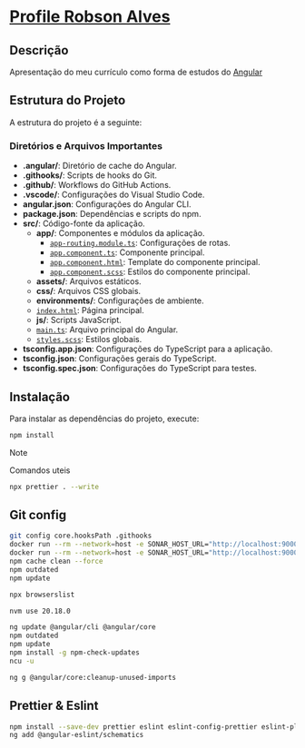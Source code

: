 # [Profile Robson Alves][1]

## Descrição

Apresentação do meu currículo como forma de estudos do [Angular][2]

## Estrutura do Projeto

A estrutura do projeto é a seguinte:

### Diretórios e Arquivos Importantes

- **.angular/**: Diretório de cache do Angular.
- **.githooks/**: Scripts de hooks do Git.
- **.github/**: Workflows do GitHub Actions.
- **.vscode/**: Configurações do Visual Studio Code.
- **angular.json**: Configurações do Angular CLI.
- **package.json**: Dependências e scripts do npm.
- **src/**: Código-fonte da aplicação.
    - **app/**: Componentes e módulos da aplicação.
        - [`app-routing.module.ts`](src/app/app-routing.module.ts): Configurações de rotas.
        - [`app.component.ts`](src/app/app.component.ts): Componente principal.
        - [`app.component.html`](src/app/app.component.html): Template do componente principal.
        - [`app.component.scss`](src/app/app.component.scss): Estilos do componente principal.
    - **assets/**: Arquivos estáticos.
    - **css/**: Arquivos CSS globais.
    - **environments/**: Configurações de ambiente.
    - [`index.html`](src/index.html): Página principal.
    - **js/**: Scripts JavaScript.
    - [`main.ts`](src/main.ts): Arquivo principal do Angular.
    - [`styles.scss`](src/styles.scss): Estilos globais.
- **tsconfig.app.json**: Configurações do TypeScript para a aplicação.
- **tsconfig.json**: Configurações gerais do TypeScript.
- **tsconfig.spec.json**: Configurações do TypeScript para testes.

## Instalação

Para instalar as dependências do projeto, execute:

```sh
npm install
```

> [!NOTE]
> Comandos uteis
>
> ```bash
> npx prettier . --write
> ```

## Git config

```bash
git config core.hooksPath .githooks
docker run --rm --network=host -e SONAR_HOST_URL="http://localhost:9000/"  -v "C:\workspace\Robson\languages\angular\robsonalvesdevbr-angular:/usr/src" sonarsource/sonar-scanner-cli
docker run --rm --network=host -e SONAR_HOST_URL="http://localhost:9000/"  -v "C:\workspace\Robson\languages\angular\robsonalvesdevbr-angular:/usr/src" sonarsource/sonar-scanner-cli -D"sonar.projectKey=robsonalvesdevbr-angular" -D"sonar.sources=." -D"sonar.host.url=http://localhost:9000" -D"sonar.token=sqp_16a2fa3d4594f20c5758741c74413cb92243dac6"
npm cache clean --force
npm outdated
npm update

npx browserslist

nvm use 20.18.0

ng update @angular/cli @angular/core
npm outdated
npm update
npm install -g npm-check-updates
ncu -u

ng g @angular/core:cleanup-unused-imports

```

## Prettier & Eslint

```bash
npm install --save-dev prettier eslint eslint-config-prettier eslint-plugin-prettier
ng add @angular-eslint/schematics

```

[1]: https://www.robsonalves.dev.br 'Arquiteto de software - Robson Alves<contato@robsonalves.dev.br>'
[2]: https://angular.dev 'Angular'

